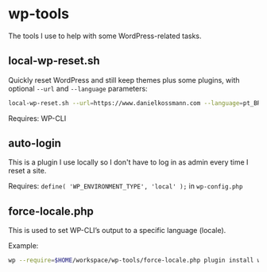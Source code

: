 # wp-tools
The tools I use to help with some WordPress-related tasks.

## local-wp-reset.sh

Quickly reset WordPress and still keep themes plus some plugins, with optional `--url` and `--language` parameters:

```bash
local-wp-reset.sh --url=https://www.danielkossmann.com --language=pt_BR
```

Requires: WP-CLI

## auto-login

This is a plugin I use locally so I don't have to log in as admin every time I reset a site.

Requires: `define( 'WP_ENVIRONMENT_TYPE', 'local' );` in `wp-config.php`

## force-locale.php

This is used to set WP-CLI’s output to a specific language (locale).

Example:
```bash
wp --require=$HOME/workspace/wp-tools/force-locale.php plugin install wordpress-seo
```

